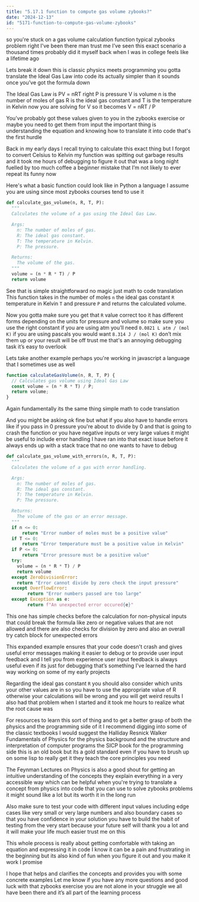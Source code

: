 ```yaml
---
title: "5.17.1 function to compute gas volume zybooks?"
date: "2024-12-13"
id: "5171-function-to-compute-gas-volume-zybooks"
---
```


 so you're stuck on a gas volume calculation function typical zybooks problem right I've been there man trust me I’ve seen this exact scenario a thousand times probably did it myself back when I was in college feels like a lifetime ago

Lets break it down this is classic physics meets programming you gotta translate the Ideal Gas Law into code its actually simpler than it sounds once you’ve got the formula down

The Ideal Gas Law is PV = nRT right P is pressure V is volume n is the number of moles of gas R is the ideal gas constant and T is the temperature in Kelvin now you are solving for V so it becomes V = nRT / P

You’ve probably got these values given to you in the zybooks exercise or maybe you need to get them from input the important thing is understanding the equation and knowing how to translate it into code that's the first hurdle

Back in my early days I recall trying to calculate this exact thing but I forgot to convert Celsius to Kelvin my function was spitting out garbage results and it took me hours of debugging to figure it out that was a long night fuelled by too much coffee a beginner mistake that I’m not likely to ever repeat its funny now

Here's what a basic function could look like in Python a language I assume you are using since most zybooks courses tend to use it

```python
def calculate_gas_volume(n, R, T, P):
  """
  Calculates the volume of a gas using the Ideal Gas Law.

  Args:
    n: The number of moles of gas.
    R: The ideal gas constant.
    T: The temperature in Kelvin.
    P: The pressure.

  Returns:
    The volume of the gas.
  """
  volume = (n * R * T) / P
  return volume
```

See that is simple straightforward no magic just math to code translation This function takes in the number of moles `n` the ideal gas constant `R` temperature in Kelvin `T` and pressure `P` and returns the calculated volume.

Now you gotta make sure you get that `R` value correct too it has different forms depending on the units for pressure and volume so make sure you use the right constant if you are using atm you’ll need `0.0821 L atm / (mol K)` if you are using pascals you would want `8.314 J / (mol K)` don’t mix them up or your result will be off trust me that's an annoying debugging task it’s easy to overlook

Lets take another example perhaps you're working in javascript a language that I sometimes use as well

```javascript
function calculateGasVolume(n, R, T, P) {
  // Calculates gas volume using Ideal Gas Law
  const volume = (n * R * T) / P;
  return volume;
}
```

Again fundamentally its the same thing simple math to code translation

And you might be asking ok fine but what if you also have to handle errors like if you pass in 0 pressure you're about to divide by 0 and that is going to crash the function or you have negative inputs or very large values it might be useful to include error handling I have ran into that exact issue before it always ends up with a stack trace that no one wants to have to debug

```python
def calculate_gas_volume_with_errors(n, R, T, P):
  """
  Calculates the volume of a gas with error handling.

  Args:
    n: The number of moles of gas.
    R: The ideal gas constant.
    T: The temperature in Kelvin.
    P: The pressure.

  Returns:
    The volume of the gas or an error message.
  """
  if n <= 0:
      return "Error number of moles must be a positive value"
  if T <= 0:
      return "Error temperature must be a positive value in Kelvin"
  if P <= 0:
      return "Error pressure must be a positive value"
  try:
    volume = (n * R * T) / P
    return volume
  except ZeroDivisionError:
    return "Error cannot divide by zero check the input pressure"
  except OverflowError:
        return "Error numbers passed are too large"
  except Exception as e:
        return f"An unexpected error occured{e}"

```

This one has simple checks before the calculation for non-physical inputs that could break the formula like zero or negative values that are not allowed and there are also checks for division by zero and also an overall try catch block for unexpected errors

This expanded example ensures that your code doesn't crash and gives useful error messages making it easier to debug or to provide user input feedback and I tell you from experience user input feedback is always useful even if its just for debugging that’s something I’ve learned the hard way working on some of my early projects

Regarding the ideal gas constant `R` you should also consider which units your other values are in so you have to use the appropriate value of R otherwise your calculations will be wrong and you will get weird results I also had that problem when I started and it took me hours to realize what the root cause was

For resources to learn this sort of thing and to get a better grasp of both the physics and the programming side of it I recommend digging into some of the classic textbooks I would suggest the Halliday Resnick Walker Fundamentals of Physics for the physics background and the structure and interpretation of computer programs the SICP book for the programming side this is an old book but its a gold standard even if you have to brush up on some lisp to really get it they teach the core principles you need

The Feynman Lectures on Physics is also a good shout for getting an intuitive understanding of the concepts they explain everything in a very accessible way which can be helpful when you're trying to translate a concept from physics into code that you can use to solve zybooks problems it might sound like a lot but its worth it in the long run

Also make sure to test your code with different input values including edge cases like very small or very large numbers and also boundary cases so that you have confidence in your solution you have to build the habit of testing from the very start because your future self will thank you a lot and it will make your life much easier trust me on this

This whole process is really about getting comfortable with taking an equation and expressing it in code I know it can be a pain and frustrating in the beginning but its also kind of fun when you figure it out and you make it work I promise

I hope that helps and clarifies the concepts and provides you with some concrete examples Let me know if you have any more questions and good luck with that zybooks exercise you are not alone in your struggle we all have been there and it’s all part of the learning process
